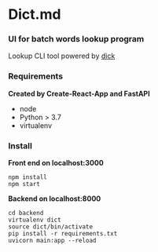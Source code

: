 # Dict.md
### UI for batch words lookup program

Lookup CLI tool powered by [dick](https://github.com/lambdalainen/dick/)

### Requirements

__Created by Create-React-App and FastAPI__

* node
* Python > 3.7
* virtualenv

### Install

**Front end on localhost:3000**
```
npm install
npm start
```

**Backend on localhost:8000**
```
cd backend
virtualenv dict
source dict/bin/activate
pip install -r requirements.txt
uvicorn main:app --reload
```

 
